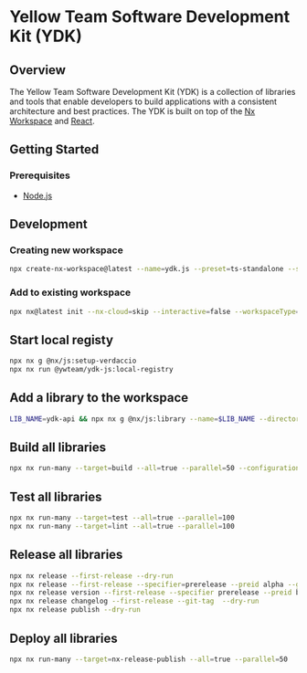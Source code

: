 # Yellow Team Software Development Kit (YDK)

## Overview

The Yellow Team Software Development Kit (YDK) is a collection of libraries and tools that enable developers to build applications with a consistent architecture and best practices. The YDK is built on top of the [Nx Workspace](https://nx.dev/react) and [React](https://reactjs.org/).

## Getting Started

### Prerequisites

- [Node.js](https://nodejs.org/en/download/)

## Development

### Creating new workspace

```bash
npx create-nx-workspace@latest --name=ydk.js --preset=ts-standalone --style=css --nx-cloud=skip --interactive=false --workspaceType=package-based --pm=pnpm 
```

### Add to existing workspace

```bash
npx nx@latest init --nx-cloud=skip --interactive=false --workspaceType=package-based 
```

## Start local registy
```bash
npx nx g @nx/js:setup-verdaccio 
npx nx run @ywteam/ydk-js:local-registry
```

## Add a library to the workspace
```bash
LIB_NAME=ydk-api && npx nx g @nx/js:library --name=$LIB_NAME --directory=packages/$LIB_NAME --importPath=@yellowteam/$LIB_NAME --publishable=true --pascalCaseFiles=false --projectNameAndRootFormat=as-provided --testEnvironment=node --unitTestRunner=jest --bundler=tsc --dry-run
```

## Build all libraries
```bash
npx nx run-many --target=build --all=true --parallel=50 --configuration=production
```

## Test all libraries
```bash
npx nx run-many --target=test --all=true --parallel=100
npx nx run-many --target=lint --all=true --parallel=100
```

## Release all libraries
```bash
npx nx release --first-release --dry-run
npx nx release --first-release --specifier=prerelease --preid alpha --git-tag  --dry-run
npx nx release version --first-release --specifier prerelease --preid beta --git-tag --dry-run
npx nx release changelog --first-release --git-tag  --dry-run
npx nx release publish --dry-run
```


## Deploy all libraries
```bash
npx nx run-many --target=nx-release-publish --all=true --parallel=50 
```